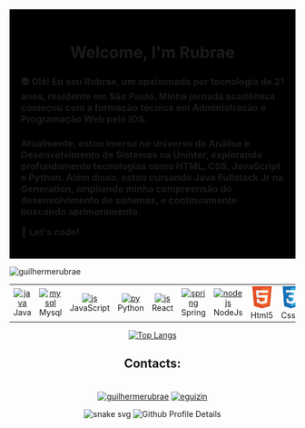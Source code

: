 <div align="center" style="background-color: black; padding: 20px;">
 
 <h1>Welcome, I'm Rubrae <a href="https://github.com/guilhermerubrae"></a></h1>
 <h3 align="left">
👽 Olá! Eu sou Rubrae, um apaixonado por tecnologia de 21 anos, residente em São Paulo. Minha jornada acadêmica começou com a formação técnica em Administração e Programação Web pelo IOS.
</h3>
<h3 align="left">
Atualmente, estou imerso no universo da Análise e Desenvolvimento de Sistemas na Uninter, explorando profundamente tecnologias como HTML, CSS, JavaScript e Python. Além disso, estou cursando Java Fullstack Jr na Generation, ampliando minha compreensão do desenvolvimento de sistemas, e continuamente buscando aprimoramento.

🚀 Let's code!
</h3>
</div>

<p align="left"> <img src="https://komarev.com/ghpvc/?username=guilhermerubrae&label=Profile%20views&color=0e75b6&style=flat" alt="guilhermerubrae" /> </p>

  <table>
    <tr>
     <td align="center" width="96">
       <a href="https://www.mongodb.com/" target="_blank"> <img src="https://techstack-generator.vercel.app/java-icon.svg" alt="java" width="40" height="40"/> </a>
       <br>Java</br>
    </td>
    <td align="center" width="96">
       <a href="sql" target="_blank"> <img src="https://techstack-generator.vercel.app/mysql-icon.svg" alt="mysql" width="40" height="40"/> </a>
       <br>Mysql</br>
    </td>
    <td align="center" width="96">
       <a href="js" target="_blank"> <img src="https://techstack-generator.vercel.app/js-icon.svg" alt="js" width="40" height="40"/> </a>
       <br>JavaScript</br>
    </td>
    <td align="center" width="96">
       <a href="js" target="_blank"> <img src="https://techstack-generator.vercel.app/python-icon.svg" alt="py" width="40" height="40"/> </a>
       <br>Python</br>
    </td>
    <td align="center" width="96">
       <a href="js" target="_blank"> <img src="https://techstack-generator.vercel.app/react-icon.svg" alt="js" width="40" height="40"/> </a>
       <br>React</br>
    </td>
    <td align="center" width="96">
       <a href="js" target="_blank"> <img src="https://cdn.jsdelivr.net/gh/devicons/devicon/icons/spring/spring-original.svg" alt="spring" width="40" height="40"/> </a>
       <br>Spring</br>
    </td>
    <td align="center" width="96">
       <a href="noded" target="_blank"> <img src="https://cdn.jsdelivr.net/gh/devicons/devicon/icons/nodejs/nodejs-plain.svg" alt="nodejs" width="40" height="40"/> </a>
       <br>NodeJs</br>
    </td>
    <td align="center" width="96">
       <a href="js" target="_blank"> <img src="https://raw.githubusercontent.com/devicons/devicon/master/icons/html5/html5-original.svg" alt="html" width="40" height="40"/> </a>
       <br>Html5</br>
    </td>
    <td align="center" width="96">
       <a href="css" target="_blank"> <img src="https://raw.githubusercontent.com/devicons/devicon/master/icons/css3/css3-original.svg" alt="css" width="40" height="40"/> </a>
       <br>Css3</br>
    </td>
    <td align="center" width="96">
       <a href="figma" target="_blank"> <img src="https://cdn.jsdelivr.net/gh/devicons/devicon/icons/figma/figma-original.svg" alt="figma" width="40" height="40"/> </a>
       <br>Figma</br>
    </td>
    <td align="center" width="96">
       <a href="git" target="_blank"> <img src="https://cdn.jsdelivr.net/gh/devicons/devicon/icons/git/git-original.svg" alt="git" width="40" height="40"/> </a>
       <br>Git</br>
    </td>
    <td align="center" width="96">
       <a href="git" target="_blank"> <img src="https://techstack-generator.vercel.app/github-icon.svg" alt="icon" width="40" height="40"/> </a>
       <br>GitHub</br>
    </td>
   </tr>
  </table>
</div> 

<div align="center"> 
 
  [![Top Langs](https://github-readme-stats.vercel.app/api/top-langs/?username=guilhermerubrae&layout=donut&theme=dark)]()
 
</div> 

<div align="center"> 
 <h2>Contacts: </h2><br>
 <a href="https://linkedin.com/in/guilhermerubrae" target="blank"><img align="center" src="https://raw.githubusercontent.com/rahuldkjain/github-profile-readme-generator/master/src/images/icons/Social/linked-in-alt.svg" alt="guilhermerubrae" height="30" width="40" /></a>
<a href="https://instagram.com/eguizin" target="blank"><img align="center" src="https://raw.githubusercontent.com/rahuldkjain/github-profile-readme-generator/master/src/images/icons/Social/instagram.svg" alt="eguizin" height="30" width="40" /></a><br>

</div>

<div align="center">
 
   ![snake svg](https://github.com/guilhermerubrae/GuilhermeRubrae/blob/output/github-contribution-grid-snake-dark.svg)
   ![Github Profile Details](https://github-profile-summary-cards.vercel.app/api/cards/profile-details?username=guilhermerubrae&theme=github_dark) 
   
</div>

